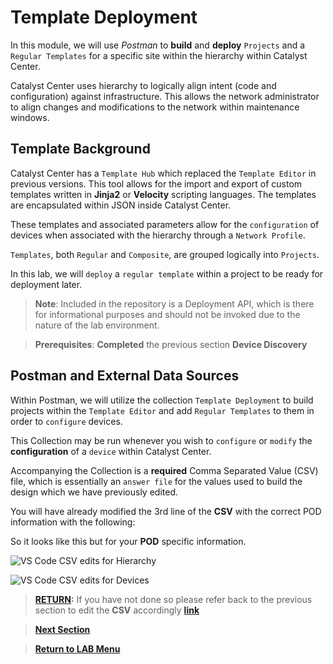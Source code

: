 # Template Deployment

In this module, we will use *Postman* to **build** and **deploy** `Projects` and a `Regular Templates` for a specific site within the hierarchy within Catalyst Center. 

Catalyst Center uses hierarchy to logically align intent (code and configuration) against infrastructure. This allows the network administrator to align changes and modifications to the network within maintenance windows.

## Template Background

Catalyst Center has a `Template Hub` which replaced the `Template Editor` in previous versions. This tool allows for the import and export of custom templates written in **Jinja2** or **Velocity** scripting languages. The templates are encapsulated within JSON inside Catalyst Center.

These templates and associated parameters allow for the `configuration` of devices when associated with the hierarchy through a `Network Profile`. 

`Templates`, both `Regular` and `Composite`, are grouped logically into `Projects`.

In this lab, we will `deploy` a `regular template` within a project to be ready for deployment later. 

> **Note**: Included in the repository is a Deployment API, which is there for informational purposes and should not be invoked due to the nature of the lab environment.

> **Prerequisites**: **Completed** the previous section **Device Discovery**

## Postman and External Data Sources

Within Postman, we will utilize the collection `Template Deployment` to build projects within the `Template Editor` and add `Regular Templates` to them in order to `configure` devices. 

This Collection may be run whenever you wish to `configure` or `modify` the **configuration** of a `device` within Catalyst Center. 

Accompanying the Collection is a **required** Comma Separated Value (CSV) file, which is essentially an `answer file` for the values used to build the design which we have previously edited. 

You will have already modified the 3rd line of the **CSV** with the correct POD information with the following: 

So it looks like this but for your **POD** specific information.

![VS Code CSV edits for Hierarchy](./assets/csv-edit-hierarchy.png)

![VS Code CSV edits for Devices](./assets/csv-edit-devices.png)

> [**RETURN**](../dntd-catcenter-0-orientation/04-externaldata.md)**:** If you have not done so please refer back to the previous section to edit the **CSV** accordingly [**link**](../dntd-catcenter-0-orientation/04-externaldata.md)

> [**Next Section**](./02-deploy.md)

> [**Return to LAB Menu**](../README.md)